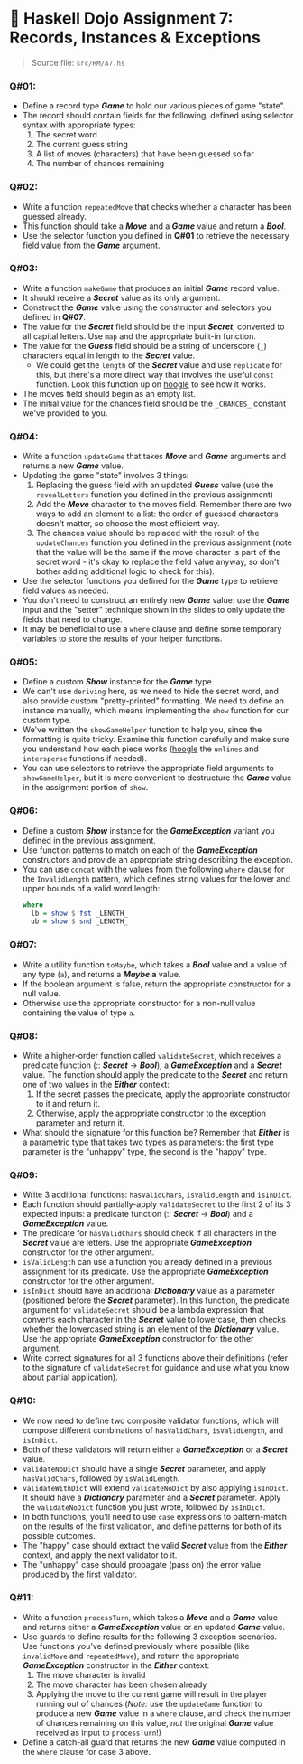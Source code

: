 # 🥷 **Haskell Dojo Assignment 7: Records, Instances & Exceptions**

>Source file: `src/HM/A7.hs`

### **Q#01**:
  * Define a record type ***Game*** to hold our various pieces of game "state".
  * The record should contain fields for the following, defined using selector syntax with appropriate types:
    1. The secret word
    2. The current guess string
    3. A list of moves (characters) that have been guessed so far
    4. The number of chances remaining

### **Q#02**:
  * Write a function `repeatedMove` that checks whether a character has been guessed already.
  * This function should take a ***Move*** and a ***Game*** value and return a ***Bool***.
  * Use the selector function you defined in **Q#01** to retrieve the necessary field value from the ***Game*** argument.

### **Q#03**:
  * Write a function `makeGame` that produces an initial ***Game*** record value.
  * It should receive a ***Secret*** value as its only argument.
  * Construct the ***Game*** value using the constructor and selectors you defined in **Q#07**.
  * The value for the ***Secret*** field should be the input ***Secret***, converted to all capital letters. Use `map` and the appropriate built-in function.
  * The value for the ***Guess*** field should be a string of underscore (`_`) characters equal in length to the ***Secret*** value.
    * We could get the `length` of the ***Secret*** value and use `replicate` for this, but there's a more direct way that involves the useful `const` function. Look this function up on [hoogle](https://hoogle.haskell.org) to see how it works.
  * The moves field should begin as an empty list.
  * The initial value for the chances field should be the `_CHANCES_` constant we've provided to you.

### **Q#04**:
  * Write a function `updateGame` that takes ***Move*** and ***Game*** arguments and returns a new ***Game*** value.
  * Updating the game "state" involves 3 things:
    1. Replacing the guess field with an updated ***Guess*** value (use the `revealLetters` function you defined in the previous assignment)
    2. Add the ***Move*** character to the moves field. Remember there are two ways to add an element to a list: the order of guessed characters doesn't matter, so choose the most efficient way.
    3. The chances value should be replaced with the result of the `updateChances` function you defined in the previous assignment (note that the value will be the same if the move character is part of the secret word - it's okay to replace the field value anyway, so don't bother adding additional logic to check for this).
  * Use the selector functions you defined for the ***Game*** type to retrieve field values as needed.
  * You don't need to construct an entirely new ***Game*** value: use the ***Game*** input and the "setter" technique shown in the slides to only update the fields that need to change.
  * It may be beneficial to use a `where` clause and define some temporary variables to store the results of your helper functions.

### **Q#05**:
  * Define a custom ***Show*** instance for the ***Game*** type.
  * We can't use `deriving` here, as we need to hide the secret word, and also provide custom "pretty-printed" formatting. We need to define an instance manually, which means implementing the `show` function for our custom type.
  * We've written the `showGameHelper` function to help you, since the formatting is quite tricky. Examine this function carefully and make sure you understand how each piece works ([hoogle](https://hoogle.haskell.org) the `unlines` and `intersperse` functions if needed).
  * You can use selectors to retrieve the appropriate field arguments to `showGameHelper`, but it is more convenient to destructure the ***Game*** value in the assignment portion of `show`.

### **Q#06**:
  * Define a custom ***Show*** instance for the ***GameException*** variant you defined in the previous assignment.
  * Use function patterns to match on each of the ***GameException*** constructors and provide an appropriate string describing the exception.
  * You can use `concat` with the values from the following `where` clause for the `InvalidLength` pattern, which defines string values for the lower and upper bounds of a valid word length:
    ```haskell
    where
      lb = show $ fst _LENGTH_
      ub = show $ snd _LENGTH_
    ```

### **Q#07**:
  * Write a utility function `toMaybe`, which takes a ***Bool*** value and a value of any type (`a`), and returns a ***Maybe* a** value.
  * If the boolean argument is false, return the appropriate constructor for a null value.
  * Otherwise use the appropriate constructor for a non-null value containing the value of type `a`.

### **Q#08**:
  * Write a higher-order function called `validateSecret`, which receives a predicate function (:: ***Secret*** -> ***Bool***), a ***GameException*** and a ***Secret*** value. The function should apply the predicate to the ***Secret*** and return one of two values in the ***Either*** context:
    1. If the secret passes the predicate, apply the appropriate constructor to it and return it.
    2. Otherwise, apply the appropriate constructor to the exception parameter and return it.
  * What should the signature for this function be? Remember that ***Either*** is a parametric type that takes two types as parameters: the first type parameter is the "unhappy" type, the second is the "happy" type.

### **Q#09**:
  * Write 3 additional functions: `hasValidChars`, `isValidLength` and `isInDict`.
  * Each function should partially-apply `validateSecret` to the first 2 of its 3 expected inputs: a predicate function (:: ***Secret*** -> ***Bool***) and a ***GameException*** value.
  * The predicate for `hasValidChars` should check if all characters in the ***Secret*** value are letters. Use the appropriate ***GameException*** constructor for the other argument.
  * `isValidLength` can use a function you already defined in a previous assignment for its predicate. Use the appropriate ***GameException*** constructor for the other argument.
  * `isInDict` should have an additional ***Dictionary*** value as a parameter (positioned before the ***Secret*** parameter). In this function, the predicate argument for `validateSecret` should be a lambda expression that converts each character in the ***Secret*** value to lowercase, then checks whether the lowercased string is an element of the ***Dictionary*** value. Use the appropriate ***GameException*** constructor for the other argument.
  * Write correct signatures for all 3 functions above their definitions (refer to the signature of `validateSecret` for guidance and use what you know about partial application).

### **Q#10**:
  * We now need to define two composite validator functions, which will compose different combinations of `hasValidChars`, `isValidLength`, and `isInDict`.
  * Both of these validators will return either a ***GameException*** or a ***Secret*** value.
  * `validateNoDict` should have a single ***Secret*** parameter, and apply `hasValidChars`, followed by `isValidLength`.
  * `validateWithDict` will extend `validateNoDict` by also applying `isInDict`. It should have a ***Dictionary*** parameter and a ***Secret*** parameter. Apply the `validateNoDict` function you just wrote, followed by `isInDict`.
  * In both functions, you'll need to use `case` expressions to pattern-match on the results of the first validation, and define patterns for both of its possible outcomes.
  * The "happy" case should extract the valid ***Secret*** value from the ***Either*** context, and apply the next validator to it.
  * The "unhappy" case should propagate (pass on) the error value produced by the first validator.

### **Q#11**:
  * Write a function `processTurn`, which takes a ***Move*** and a ***Game*** value and returns either a ***GameException*** value or an updated ***Game*** value.
  * Use guards to define results for the following 3 exception scenarios. Use functions you've defined previously where possible (like `invalidMove` and `repeatedMove`), and return the appropriate ***GameException*** constructor in the ***Either*** context:
    1. The move character is invalid
    2. The move character has been chosen already
    3. Applying the move to the current game will result in the player running out of chances (*Note:* use the `updateGame` function to produce a new ***Game*** value in a `where` clause, and check the number of chances remaining on this value, *not* the original ***Game*** value received as input to `processTurn`!)
  * Define a catch-all guard that returns the new ***Game*** value computed in the `where` clause for case 3 above.